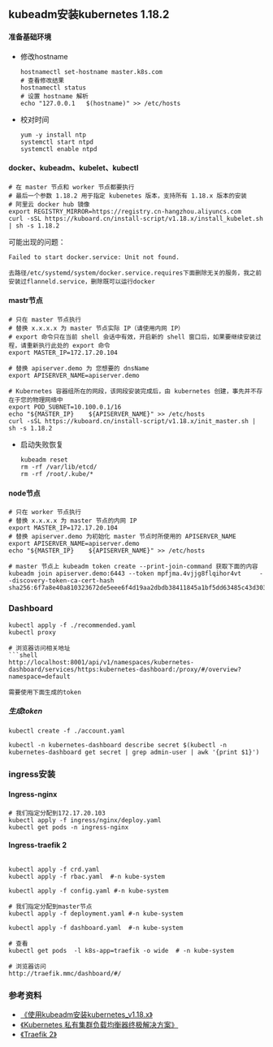## kubeadm安装kubernetes 1.18.2

#### 准备基础环境
+ 修改hostname
  ```
  hostnamectl set-hostname master.k8s.com
  # 查看修改结果
  hostnamectl status
  # 设置 hostname 解析
  echo "127.0.0.1   $(hostname)" >> /etc/hosts
  ```
+ 校对时间
	```shell
	yum -y install ntp
	systemctl start ntpd
	systemctl enable ntpd
	```

#### docker、kubeadm、kubelet、kubectl
```shell
# 在 master 节点和 worker 节点都要执行
# 最后一个参数 1.18.2 用于指定 kubenetes 版本，支持所有 1.18.x 版本的安装
# 阿里云 docker hub 镜像
export REGISTRY_MIRROR=https://registry.cn-hangzhou.aliyuncs.com
curl -sSL https://kuboard.cn/install-script/v1.18.x/install_kubelet.sh | sh -s 1.18.2
```

可能出现的问题：
```
Failed to start docker.service: Unit not found.

去路径/etc/systemd/system/docker.service.requires下面删除无关的服务，我之前安装过flanneld.service，删除既可以运行docker

```

#### mastr节点
```shell
# 只在 master 节点执行
# 替换 x.x.x.x 为 master 节点实际 IP（请使用内网 IP）
# export 命令只在当前 shell 会话中有效，开启新的 shell 窗口后，如果要继续安装过程，请重新执行此处的 export 命令
export MASTER_IP=172.17.20.104

# 替换 apiserver.demo 为 您想要的 dnsName
export APISERVER_NAME=apiserver.demo

# Kubernetes 容器组所在的网段，该网段安装完成后，由 kubernetes 创建，事先并不存在于您的物理网络中
export POD_SUBNET=10.100.0.1/16
echo "${MASTER_IP}    ${APISERVER_NAME}" >> /etc/hosts
curl -sSL https://kuboard.cn/install-script/v1.18.x/init_master.sh | sh -s 1.18.2
```

+ 启动失败恢复

  ```shell
  kubeadm reset
  rm -rf /var/lib/etcd/
  rm -rf /root/.kube/*
  ```

#### node节点

```shell
# 只在 worker 节点执行
# 替换 x.x.x.x 为 master 节点的内网 IP
export MASTER_IP=172.17.20.104
# 替换 apiserver.demo 为初始化 master 节点时所使用的 APISERVER_NAME
export APISERVER_NAME=apiserver.demo
echo "${MASTER_IP}    ${APISERVER_NAME}" >> /etc/hosts

# master 节点上 kubeadm token create --print-join-command 获取下面的内容
kubeadm join apiserver.demo:6443 --token mpfjma.4vjjg8flqihor4vt     --discovery-token-ca-cert-hash sha256:6f7a8e40a810323672de5eee6f4d19aa2dbdb38411845a1bf5dd63485c43d303
```


### Dashboard
```shell
kubectl apply -f ./recommended.yaml
kubectl proxy

# 浏览器访问相关地址
```shell
http://localhost:8001/api/v1/namespaces/kubernetes-dashboard/services/https:kubernetes-dashboard:/proxy/#/overview?namespace=default

需要使用下面生成的token
```

##### 生成token
```shell
kubectl create -f ./account.yaml

kubectl -n kubernetes-dashboard describe secret $(kubectl -n kubernetes-dashboard get secret | grep admin-user | awk '{print $1}')
```

### ingress安装
#### Ingress-nginx
```shell
# 我们指定分配到172.17.20.103
kubectl apply -f ingress/nginx/deploy.yaml
kubectl get pods -n ingress-nginx
```


#### Ingress-traefik 2
```shell

kubectl apply -f crd.yaml
kubectl apply -f rbac.yaml  #-n kube-system

kubectl apply -f config.yaml #-n kube-system

# 我们指定分配到master节点
kubectl apply -f deployment.yaml #-n kube-system

kubectl apply -f dashboard.yaml  #-n kube-system

# 查看
kubectl get pods  -l k8s-app=traefik -o wide  # -n kube-system

# 浏览器访问
http://traefik.mmc/dashboard/#/
```

### 参考资料
+ [《使用kubeadm安装kubernetes_v1.18.x》](https://kuboard.cn/install/install-k8s.html)
+ [《Kubernetes 私有集群负载均衡器终极解决方案》](https://www.modb.co/db/24870)
+ [《Traefik 2》](http://www.mydlq.club/article/41/)